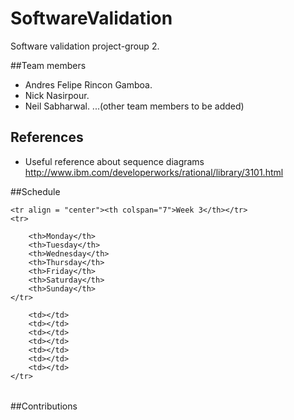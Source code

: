 # SoftwareValidation 
Software validation project-group 2.

##Team members
- Andres Felipe Rincon Gamboa.
- Nick Nasirpour.
- Neil Sabharwal. 
...(other team members to be added)

## References

- Useful reference about sequence diagrams http://www.ibm.com/developerworks/rational/library/3101.html

##Schedule

<table width="90%" align="center" >
    
    <tr align = "center"><th colspan="7">Week 3</th></tr>
    <tr>
        
        <th>Monday</th>
        <th>Tuesday</th>
        <th>Wednesday</th>
        <th>Thursday</th>
        <th>Friday</th>
        <th>Saturday</th>
        <th>Sunday</th>
    </tr>
</div>  
<div id="h_nav">
    <tr>
        
        <td></td>
        <td></td>
        <td></td>
        <td></td>
        <td></td>
        <td></td>
        <td></td>
    </tr>
</div> 

</table>

##Contributions

